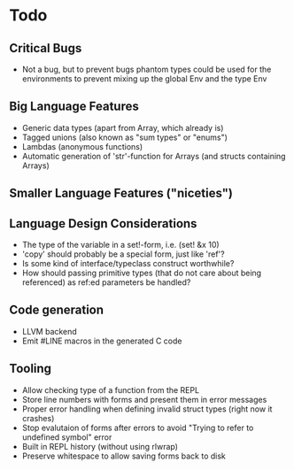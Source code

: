 # Todo

## Critical Bugs
* Not a bug, but to prevent bugs phantom types could be used for the environments to prevent mixing up the global Env and the type Env

## Big Language Features
* Generic data types (apart from Array, which already is)
* Tagged unions (also known as "sum types" or "enums")
* Lambdas (anonymous functions)
* Automatic generation of 'str'-function for Arrays (and structs containing Arrays)

## Smaller Language Features ("niceties")

## Language Design Considerations
* The type of the variable in a set!-form, i.e. (set! &x 10)
* 'copy' should probably be a special form, just like 'ref'?
* Is some kind of interface/typeclass construct worthwhile?
* How should passing primitive types (that do not care about being referenced) as ref:ed parameters be handled?

## Code generation
* LLVM backend
* Emit #LINE macros in the generated C code

## Tooling
* Allow checking type of a function from the REPL
* Store line numbers with forms and present them in error messages
* Proper error handling when defining invalid struct types (right now it crashes)
* Stop evalutaion of forms after errors to avoid "Trying to refer to undefined symbol" error
* Built in REPL history (without using rlwrap)
* Preserve whitespace to allow saving forms back to disk
